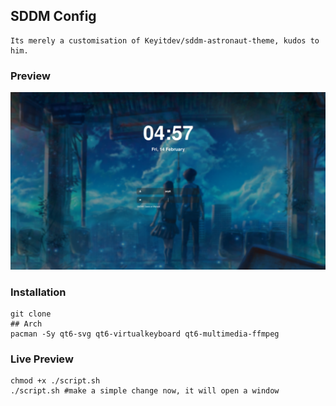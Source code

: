 ## SDDM Config
```aiignore
Its merely a customisation of Keyitdev/sddm-astronaut-theme, kudos to him.
```
### Preview
![preview.png](preview.png)

### Installation
```shell
git clone 
## Arch
pacman -Sy qt6-svg qt6-virtualkeyboard qt6-multimedia-ffmpeg
```

### Live Preview
```shell
chmod +x ./script.sh
./script.sh #make a simple change now, it will open a window
```